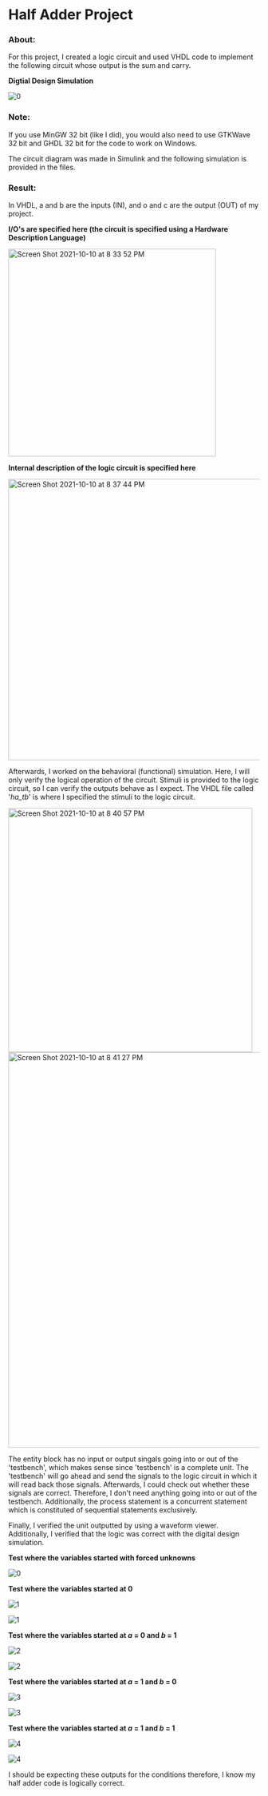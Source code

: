 # Half Adder Project

### About:

For this project, I created a logic circuit and used VHDL code to implement the following circuit whose output is the sum and carry.

**Digtial Design Simulation**

![0](https://user-images.githubusercontent.com/89553126/136720282-64545bd5-8a01-4e51-92d9-9ad6a60663e6.PNG)

### Note:
If you use MinGW 32 bit (like I did), you would also need to use GTKWave 32 bit and GHDL 32 bit for the code to work on Windows. 

The circuit diagram was made in Simulink and the following simulation is provided in the files.

### Result:

In VHDL, a and b are the inputs (IN), and o and c are the output (OUT) of my project.  

**I/O's are specified here (the circuit is specified using a Hardware Description Language)**

<img width="416" alt="Screen Shot 2021-10-10 at 8 33 52 PM" src="https://user-images.githubusercontent.com/89553126/136721364-99b9f984-636e-4793-9610-510a316d134f.png">

**Internal description of the logic circuit is specified here**

<img width="563" alt="Screen Shot 2021-10-10 at 8 37 44 PM" src="https://user-images.githubusercontent.com/89553126/136721561-58a3ddc1-7e8e-43a0-b5f5-69850576dc99.png">

Afterwards, I worked on the behavioral (functional) simulation. Here, I will only verify the logical operation of the circuit. Stimuli is provided to the logic circuit, so I can verify the outputs behave as I expect. The VHDL file called '*ha_tb*' is where I specified the stimuli to the logic circuit.

<img width="489" alt="Screen Shot 2021-10-10 at 8 40 57 PM" src="https://user-images.githubusercontent.com/89553126/136721769-7e18015a-ba77-451a-8dc5-10e713cb0831.png">

<img width="792" alt="Screen Shot 2021-10-10 at 8 41 27 PM" src="https://user-images.githubusercontent.com/89553126/136721784-590a3116-67b9-4bbc-aea6-d66b6b5a06ab.png">

The entity block has no input or output singals going into or out of the 'testbench', which makes sense since 'testbench' is a complete unit. The 'testbench' will go ahead and send the signals to the logic circuit in which it will read back those signals. Afterwards, I could check out whether these signals are correct. Therefore, I don't need anything going into or out of the testbench. Additionally, the process statement is a concurrent statement which is constituted of sequential statements exclusively.

Finally, I verified the unit outputted by using a waveform viewer. Additionally, I verified that the logic was correct with the digital design simulation.

**Test where the variables started with forced unknowns**

![0](https://user-images.githubusercontent.com/89553126/136716713-9a4b099c-b1db-4485-95f8-7093f68bfaea.PNG)

**Test where the variables started at 0**

![1](https://user-images.githubusercontent.com/89553126/136716714-3cd6131b-36d9-4e3d-9847-868f1597bd40.PNG)

![1](https://user-images.githubusercontent.com/89553126/136720365-83850361-0f62-4152-ab39-8a8c79747942.PNG)

**Test where the variables started at *a* = 0 and *b* = 1**

![2](https://user-images.githubusercontent.com/89553126/136716716-8e8b0e60-3517-4d14-bfea-a43b0c669565.PNG)

![2](https://user-images.githubusercontent.com/89553126/136720377-5b149233-d8b3-4828-8998-43a1c0389f48.PNG)

**Test where the variables started at *a* = 1 and *b* = 0**

![3](https://user-images.githubusercontent.com/89553126/136716718-9e2f2e1e-73aa-496c-b7cf-5f4da912e051.PNG)

![3](https://user-images.githubusercontent.com/89553126/136720380-dabd5df5-c3e9-4644-bf09-5175cdb53a22.PNG)

**Test where the variables started at *a* = 1 and *b* = 1**

![4](https://user-images.githubusercontent.com/89553126/136716719-2ea3dd1f-6f07-483d-bf26-dab53e9f42a9.PNG)

![4](https://user-images.githubusercontent.com/89553126/136720385-55985df6-2f6b-461c-a49b-c8cbe9c06697.PNG)

I should be expecting these outputs for the conditions therefore, I know my half adder code is logically correct.
